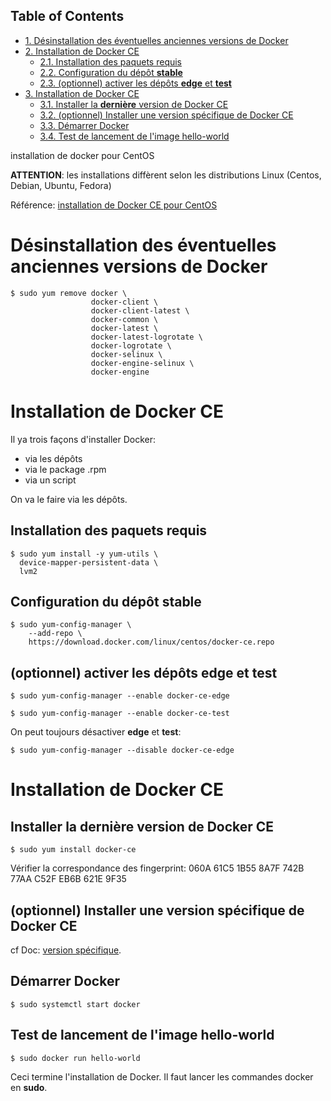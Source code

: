 <div id="table-of-contents">
<h2>Table of Contents</h2>
<div id="text-table-of-contents">
<ul>
<li><a href="#sec-1">1. Désinstallation des éventuelles anciennes versions de Docker</a></li>
<li><a href="#sec-2">2. Installation de Docker CE</a>
<ul>
<li><a href="#sec-2-1">2.1. Installation des paquets requis</a></li>
<li><a href="#sec-2-2">2.2. Configuration du dépôt <b>stable</b></a></li>
<li><a href="#sec-2-3">2.3. (optionnel) activer les dépôts <b>edge</b> et <b>test</b></a></li>
</ul>
</li>
<li><a href="#sec-3">3. Installation de Docker CE</a>
<ul>
<li><a href="#sec-3-1">3.1. Installer la <b>dernière</b> version de Docker CE</a></li>
<li><a href="#sec-3-2">3.2. (optionnel) Installer une version spécifique de Docker CE</a></li>
<li><a href="#sec-3-3">3.3. Démarrer Docker</a></li>
<li><a href="#sec-3-4">3.4. Test de lancement de l'image hello-world</a></li>
</ul>
</li>
</ul>
</div>
</div>

installation de docker pour CentOS

**ATTENTION**: les installations diffèrent selon les distributions Linux (Centos, 
Debian, Ubuntu, Fedora)

Référence: [installation de Docker CE pour CentOS](https://docs.docker.com/install/linux/docker-ce/centos/)

# Désinstallation des éventuelles anciennes versions de Docker<a id="sec-1" name="sec-1"></a>

    $ sudo yum remove docker \
                      docker-client \
                      docker-client-latest \
                      docker-common \
                      docker-latest \
                      docker-latest-logrotate \
                      docker-logrotate \
                      docker-selinux \
                      docker-engine-selinux \
                      docker-engine

# Installation de Docker CE<a id="sec-2" name="sec-2"></a>

Il ya trois façons d'installer Docker:
-   via les dépôts
-   via le package .rpm
-   via un script

On va le faire via les dépôts.

## Installation des paquets requis<a id="sec-2-1" name="sec-2-1"></a>

    $ sudo yum install -y yum-utils \
      device-mapper-persistent-data \
      lvm2

## Configuration du dépôt **stable**<a id="sec-2-2" name="sec-2-2"></a>

    $ sudo yum-config-manager \
        --add-repo \
        https://download.docker.com/linux/centos/docker-ce.repo

## (optionnel) activer les dépôts **edge** et **test**<a id="sec-2-3" name="sec-2-3"></a>

    $ sudo yum-config-manager --enable docker-ce-edge

    $ sudo yum-config-manager --enable docker-ce-test

On peut toujours désactiver **edge** et **test**:

    $ sudo yum-config-manager --disable docker-ce-edge

# Installation de Docker CE<a id="sec-3" name="sec-3"></a>

## Installer la **dernière** version de Docker CE<a id="sec-3-1" name="sec-3-1"></a>

    $ sudo yum install docker-ce

Vérifier la correspondance des fingerprint:
060A 61C5 1B55 8A7F 742B 77AA C52F EB6B 621E 9F35

## (optionnel) Installer une version spécifique de Docker CE<a id="sec-3-2" name="sec-3-2"></a>

cf Doc: [version spécifique](https://docs.docker.com/install/linux/docker-ce/centos/#install-docker-ce-1).

## Démarrer Docker<a id="sec-3-3" name="sec-3-3"></a>

    $ sudo systemctl start docker

## Test de lancement de l'image hello-world<a id="sec-3-4" name="sec-3-4"></a>

    $ sudo docker run hello-world

Ceci termine l'installation de Docker. Il faut lancer les commandes docker en
 **sudo**.
